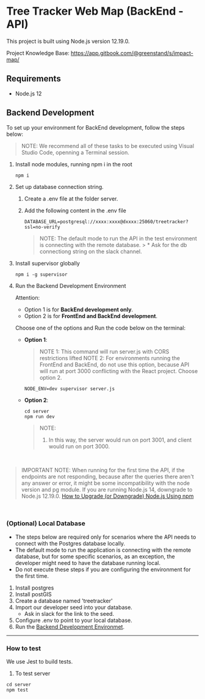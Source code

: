 # Tree Tracker Web Map (BackEnd - API)

This project is built using Node.js version 12.19.0.

Project Knowledge Base: https://app.gitbook.com/@greenstand/s/impact-map/

## Requirements

- Node.js 12

## Backend Development

To set up your environment for BackEnd development, follow the steps below:

> NOTE: We recommend all of these tasks to be executed using Visual Studio Code, openning a Terminal session.


1. Install node modules, running npm i in the root
    ```
    npm i
    ```
2. Set up database connection string.  

    
    1. Create a .env file at the folder server.
    2. Add the following content in the .env file

        ```
        DATABASE_URL=postgresql://xxxx:xxxx@dxxxx:25060/treetracker?ssl=no-verify
        ```

        > NOTE: The default mode to run the API in the test environment is connecting with the remote database.
            > * Ask for the db connectiong string on the slack channel.
    

3. Install supervisor globally

    ```
    npm i -g supervisor
    ```

4. <a name="rundev">Run the Backend Development Environment</a>

    Attention:

    - Option 1 is for **BackEnd development only**.
    - Option 2 is for **FrontEnd and BackEnd development**.

    Choose one of the options and      Run the code below on the terminal:

    - **Option 1**:

         > NOTE 1: This command will run server.js with CORS restrictions lifted
         > NOTE 2: For environments running the FrontEnd and BackEnd, do not use this option, because API will run at port 3000 conflicting with the React project. Choose option 2.
       

        ```
        NODE_ENV=dev supervisor server.js
        ```
        

    - **Option 2**: 

        ```
        cd server
        npm run dev
        ```
        > NOTE: 
        > 1. In this way, the server would run on port 3001, and client would run on port 3000.

<br>  

> IMPORTANT NOTE: When running for the first time the API, if the endpoints are not responding, because after the queries there aren't any answer or error, it might be some incompatibility with the node version and pg module. If you are running Node.js 14, downgrade to Node.js 12.19.0.
[How to Upgrade (or Downgrade) Node.js Using npm](https://www.surrealcms.com/blog/how-to-upgrade-or-downgrade-nodejs-using-npm.html)

<br>  



### (Optional) Local Database



* The steps below are required only for scenarios where the API needs to connect with the Postgres database locally.
* The default mode to run the application is connecting with the remote database, but for some specific scenarios, as an exception, the developer might need to have the database running local.
* Do not execute these steps if you are configuring the environment for the first time.

1. Install postgres
2. Install postGIS
3. Create a database named 'treetracker'
4. Import our developer seed into your database.  
    - Ask in slack for the link to the seed.
5. Configure .env to point to your local database.
6. Run the [Backend Development Environmet](#rundev).


---


### How to test

We use Jest to build tests.

1. To test server
```
cd server
npm test
```


